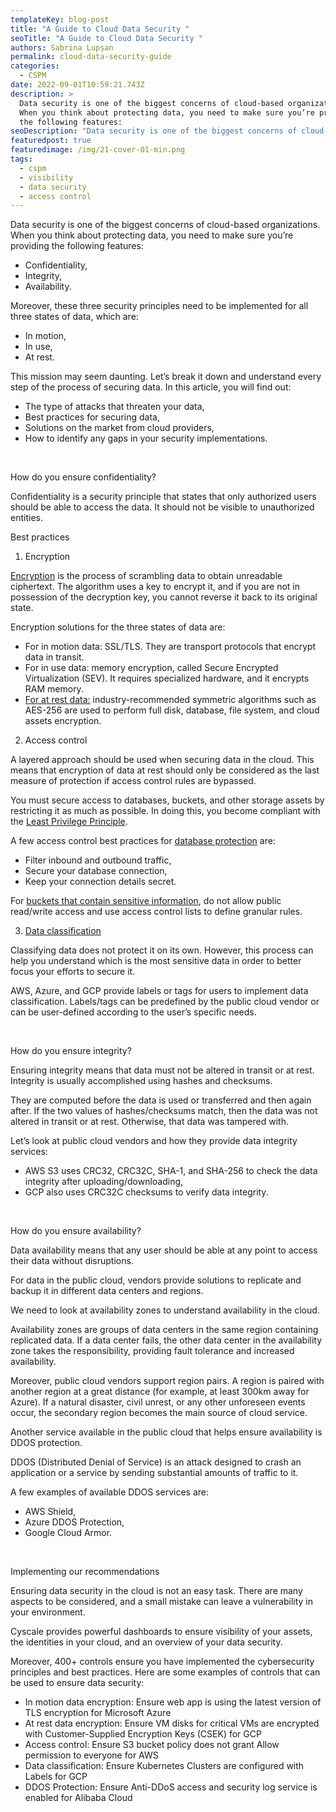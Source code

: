 ```yaml
---
templateKey: blog-post
title: "A Guide to Cloud Data Security "
seoTitle: "A Guide to Cloud Data Security "
authors: Sabrina Lupșan
permalink: cloud-data-security-guide
categories:
  - CSPM
date: 2022-09-01T10:59:21.743Z
description: >
  Data security is one of the biggest concerns of cloud-based organizations.
  When you think about protecting data, you need to make sure you’re providing
  the following features: 
seoDescription: "Data security is one of the biggest concerns of cloud-based organizations. "
featuredpost: true
featuredimage: /img/21-cover-01-min.png
tags:
  - cspm
  - visibility
  - data security
  - access control
---
```

<!--StartFragment-->

Data security is one of the biggest concerns of cloud-based organizations. When you think about protecting data, you need to make sure you’re providing the following features: 

* Confidentiality, 
* Integrity, 
* Availability. 

Moreover, these three security principles need to be implemented for all three states of data, which are: 

* In motion, 
* In use, 
* At rest. 

This mission may seem daunting. Let’s break it down and understand every step of the process of securing data. In this article, you will find out: 

* The type of attacks that threaten your data, 
* Best practices for securing data, 
* Solutions on the market from cloud providers, 
* How to identify any gaps in your security implementations. 

  

How do you ensure confidentiality? 

Confidentiality is a security principle that states that only authorized users should be able to access the data. It should not be visible to unauthorized entities. 

Best practices   

1. Encryption 

[Encryption](https://cyscale.com/blog/types-of-encryption/) is the process of scrambling data to obtain unreadable ciphertext. The algorithm uses a key to encrypt it, and if you are not in possession of the decryption key, you cannot reverse it back to its original state. 

Encryption solutions for the three states of data are: 

* For in motion data: SSL/TLS. They are transport protocols that encrypt data in transit. 
* For in use data: memory encryption, called Secure Encrypted Virtualization (SEV). It requires specialized hardware, and it encrypts RAM memory. 
* [For at rest data:](https://cyscale.com/blog/protecting-data-at-rest/) industry-recommended symmetric algorithms such as AES-256 are used to perform full disk, database, file system, and cloud assets encryption. 

2. Access control 

A layered approach should be used when securing data in the cloud. This means that encryption of data at rest should only be considered as the last measure of protection if access control rules are bypassed. 

You must secure access to databases, buckets, and other storage assets by restricting it as much as possible. In doing this, you become compliant with the [Least Privilege Principle](https://cyscale.com/blog/check-for-least-privilege/). 

A few access control best practices for [database protection](https://cyscale.com/blog/best-practices-for-securing-databases/) are: 

* Filter inbound and outbound traffic, 
* Secure your database connection, 
* Keep your connection details secret. 

For [buckets that contain sensitive information](https://cyscale.com/blog/common-cloud-misconfigurations-how-to-avoid-them/#storage-access), do not allow public read/write access and use access control lists to define granular rules. 

3. [Data classification](https://cyscale.com/blog/data-classification/) 

Classifying data does not protect it on its own. However, this process can help you understand which is the most sensitive data in order to better focus your efforts to secure it.  

AWS, Azure, and GCP provide labels or tags for users to implement data classification. Labels/tags can be predefined by the public cloud vendor or can be user-defined according to the user’s specific needs.  

  

How do you ensure integrity? 

Ensuring integrity means that data must not be altered in transit or at rest. Integrity is usually accomplished using hashes and checksums.  

They are computed before the data is used or transferred and then again after. If the two values of hashes/checksums match, then the data was not altered in transit or at rest. Otherwise, that data was tampered with.  

Let’s look at public cloud vendors and how they provide data integrity services: 

* AWS S3 uses CRC32, CRC32C, SHA-1, and SHA-256 to check the data integrity after uploading/downloading, 
* GCP also uses CRC32C checksums to verify data integrity. 

  

How do you ensure availability? 

Data availability means that any user should be able at any point to access their data without disruptions. 

For data in the public cloud, vendors provide solutions to replicate and backup it in different data centers and regions. 

We need to look at availability zones to understand availability in the cloud. 

Availability zones are groups of data centers in the same region containing replicated data. If a data center fails, the other data center in the availability zone takes the responsibility, providing fault tolerance and increased availability. 

Moreover, public cloud vendors support region pairs. A region is paired with another region at a great distance (for example, at least 300km away for Azure). If a natural disaster, civil unrest, or any other unforeseen events occur, the secondary region becomes the main source of cloud service. 

Another service available in the public cloud that helps ensure availability is DDOS protection.  

DDOS (Distributed Denial of Service) is an attack designed to crash an application or a service by sending substantial amounts of traffic to it.  

A few examples of available DDOS services are: 

* AWS Shield, 
* Azure DDOS Protection, 
* Google Cloud Armor. 

  

Implementing our recommendations 

Ensuring data security in the cloud is not an easy task. There are many aspects to be considered, and a small mistake can leave a vulnerability in your environment.  

Cyscale provides powerful dashboards to ensure visibility of your assets, the identities in your cloud, and an overview of your data security.  

Moreover, 400+ controls ensure you have implemented the cybersecurity principles and best practices. Here are some examples of controls that can be used to ensure data security: 

* In motion data encryption: Ensure web app is using the latest version of TLS encryption for Microsoft Azure 
* At rest data encryption: Ensure VM disks for critical VMs are encrypted with Customer-Supplied Encryption Keys (CSEK) for GCP 
* Access control: Ensure S3 bucket policy does not grant Allow permission to everyone for AWS 
* Data classification: Ensure Kubernetes Clusters are configured with Labels for GCP 
* DDOS Protection: Ensure Anti-DDoS access and security log service is enabled for Alibaba Cloud 

<!--EndFragment-->